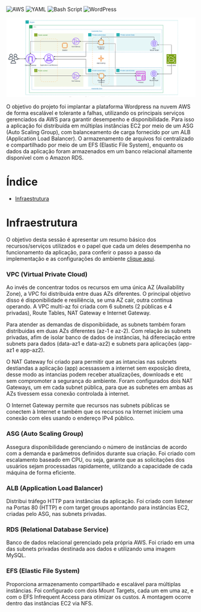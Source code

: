 ![AWS](https://img.shields.io/badge/AWS-%23117AC9.svg?style=for-the-badge&logo=amazon-aws&logoColor=white)
![YAML](https://img.shields.io/badge/yaml-%23117AC9.svg?style=for-the-badge&logo=yaml&logoColor=white)
![Bash Script](https://img.shields.io/badge/bash_script-%23117AC9.svg?style=for-the-badge&logo=gnu-bash&logoColor=white)
![WordPress](https://img.shields.io/badge/WordPress-%23117AC9.svg?style=for-the-badge&logo=WordPress&logoColor=white)

![Infrastructure](Infrastructure/Images/infrastructure.PNG)

O objetivo do projeto foi implantar a plataforma Wordpress na nuvem AWS de forma escalável e tolerante a falhas, utilizando os principais serviços gerenciados da AWS para garantir desempenho e disponibilidade. Para isso a aplicação foi distribuída em múltiplas instâncias EC2 por meio de um ASG (Auto Scaling Group), com balanceamento de carga fornecido por um ALB (Application Load Balancer). O armazenamento de arquivos foi centralizado e compartilhado por meio de um EFS (Elastic File System), enquanto os dados da aplicação foram armazenados em um banco relacional altamente disponível com o Amazon RDS.

# Índice
- [Infraestrutura](#infraestrutura)

# Infraestrutura

O objetivo desta sessão é apresentar um resumo básico dos recursos/serviços utilizados e o papel que cada um deles desempenha no funcionamento da aplicação, para conferir o passo a passo da implementação e as configurações do ambiente [clique aqui](Infrastructure/INFRASTRUCTURE.md).

### VPC (Virtual Private Cloud)
Ao invés de concentrar todos os recursos em uma única AZ (Availability Zone), a VPC foi distribuida entre duas AZs diferentes. O principal objetivo disso é disponibilidade e resiliência, se uma AZ cair, outra continua operando. A VPC multi-az foi criada com 6 subnets (2 públicas e 4 privadas), Route Tables, NAT Gateway e Internet Gateway.

Para atender as demandas de disponibiidade, as subnets também foram distribuidas em duas AZs diferentes (az-1 e az-2). Com relação às subnets privadas, afim de isolar banco de dados de instâncias, há difereciação entre subnets para dados (data-az1 e data-az2) e subnets para aplicações (app-az1 e app-az2).

O NAT Gateway foi criado para permitir que as intancias nas subnets destiandas a aplicação (app) acessassem a internet sem exposição direta, desse modo as intancias podem receber atualizações, downloads e etc sem compromoter a segurança do ambiente. Foram configurados dois NAT Gateways, um em cada subnet pública, para que as subnetes em ambas as AZs tivessem essa conexão controlada à internet.

O Internet Gateway permite que recursos nas subnets públicas se conectem à Internet e também que os recursos na Internet iniciem uma conexão com eles usando o endereço IPv4 público.

### ASG (Auto Scaling Group)
Assegura disponibilidade gerenciando o número de instâncias de acordo com a demanda e parâmetros definidos durante sua criação. Foi criado com escalamento baseado em CPU, ou seja, garante que as solicitações dos usuários sejam processadas rapidamente, utilizando a capacidade de cada máquina de forma eficiente. 

### ALB (Application Load Balancer)
Distribui tráfego HTTP para instâncias da aplicação. Foi criado com listener na Portas 80 (HTTP) e com target groups apontando para instâncias EC2, criadas pelo ASG, nas subnets privadas.

### RDS (Relational Database Service)
Banco de dados relacional gerenciado pela própria AWS. Foi criado em uma das subnets privadas destinada aos dados e utilizando uma imagem MySQL.

### EFS (Elastic File System)
Proporciona armazenamento compartilhado e escalável para múltiplas instâncias. Foi configurado com dois Mount Targets, cada um em uma az, e com o EFS Infrequent Access para otimizar os custos. A montagem ocorre dentro das instâncias EC2 via NFS.






